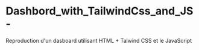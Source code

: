 # Dashbord_with_TailwindCss_and_JS-
Reproduction d'un dasboard utilisant HTML + Talwind CSS et le JavaScript
